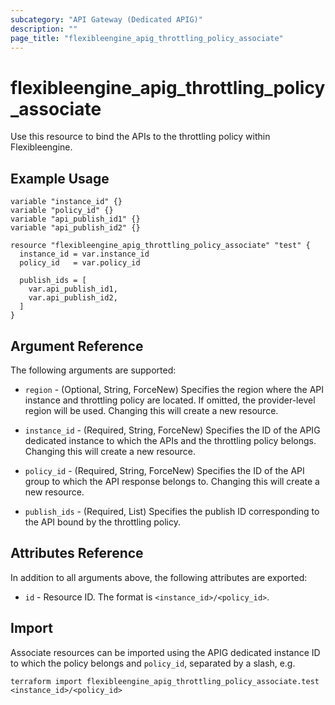 ```yaml
---
subcategory: "API Gateway (Dedicated APIG)"
description: ""
page_title: "flexibleengine_apig_throttling_policy_associate"
---
```


# flexibleengine_apig_throttling_policy_associate

Use this resource to bind the APIs to the throttling policy within Flexibleengine.

## Example Usage

```hcl
variable "instance_id" {}
variable "policy_id" {}
variable "api_publish_id1" {}
variable "api_publish_id2" {}

resource "flexibleengine_apig_throttling_policy_associate" "test" {
  instance_id = var.instance_id
  policy_id   = var.policy_id

  publish_ids = [
    var.api_publish_id1,
    var.api_publish_id2,
  ]
}
```

## Argument Reference

The following arguments are supported:

* `region` - (Optional, String, ForceNew) Specifies the region where the API instance and throttling policy are located.
  If omitted, the provider-level region will be used. Changing this will create a new resource.

* `instance_id` - (Required, String, ForceNew) Specifies the ID of the APIG dedicated instance to which the APIs and the
  throttling policy belongs. Changing this will create a new resource.

* `policy_id` - (Required, String, ForceNew) Specifies the ID of the API group to which the API response belongs to.
  Changing this will create a new resource.

* `publish_ids` - (Required, List) Specifies the publish ID corresponding to the API bound by the throttling policy.

## Attributes Reference

In addition to all arguments above, the following attributes are exported:

* `id` - Resource ID. The format is `<instance_id>/<policy_id>`.

## Import

Associate resources can be imported using the APIG dedicated instance ID to which the policy
belongs and `policy_id`, separated by a slash, e.g.

```shell
terraform import flexibleengine_apig_throttling_policy_associate.test <instance_id>/<policy_id>
```

